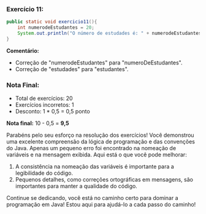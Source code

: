 ### Exercício 11:
```java
public static void exercicio11(){
    int numerodeEstudantes = 20;
    System.out.println("O número de estudades é: " + numerodeEstudantes);
}
```
**Comentário:** 
- Correção de "numerodeEstudantes" para "numeroDeEstudantes".
- Correção de "estudades" para "estudantes".

### Nota Final:
- Total de exercícios: 20
- Exercícios incorretos: 1
- Desconto: 1 * 0,5 = 0,5 ponto

**Nota final:** 10 - 0,5 = **9,5**

Parabéns pelo seu esforço na resolução dos exercícios! Você demonstrou uma excelente compreensão da lógica de programação e das convenções do Java. Apenas um pequeno erro foi encontrado na nomeação de variáveis e na mensagem exibida. Aqui está o que você pode melhorar:

1. A consistência na nomeação das variáveis é importante para a legibilidade do código.
2. Pequenos detalhes, como correções ortográficas em mensagens, são importantes para manter a qualidade do código.

Continue se dedicando, você está no caminho certo para dominar a programação em Java! Estou aqui para ajudá-lo a cada passo do caminho!
